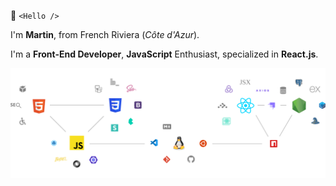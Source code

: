 👋 `<Hello />`

I'm __Martin__, from French Riviera (_Côte d'Azur_).

I'm a **Front-End Developer**, **JavaScript** Enthusiast, specialized in **React.js**.

![stack](./images/skills_martin_gs.svg)